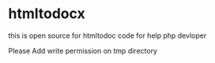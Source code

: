 # htmltodocx
this is open source for htmltodoc code for help php devloper

Please Add write permission on tmp directory
